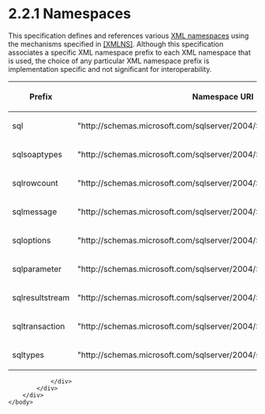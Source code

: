 <html dir="LTR" xmlns:mshelp="http://msdn.microsoft.com/mshelp" xmlns:ddue="http://ddue.schemas.microsoft.com/authoring/2003/5" xmlns:xlink="http://www.w3.org/1999/xlink" xmlns:tool="http://www.microsoft.com/tooltip">
    <head>
        <meta http-equiv="Content-Type" content="text/html; CHARSET=utf-8"></meta>
        <meta name="save" content="history"></meta>
        <title>2.2.1 Namespaces</title>
        <xml>
            <mshelp:toctitle title="2.2.1 Namespaces"></mshelp:toctitle>
            <mshelp:rltitle title="[MS-SSNWS]: Namespaces"></mshelp:rltitle>
            <mshelp:keyword index="A" term="db7ab323-bd26-474c-8615-a535604cf9b6"></mshelp:keyword>
            <mshelp:attr name="DCSext.ContentType" value="open specification"></mshelp:attr>
            <mshelp:attr name="AssetID" value="db7ab323-bd26-474c-8615-a535604cf9b6"></mshelp:attr>
            <mshelp:attr name="TopicType" value="kbRef"></mshelp:attr>
            <mshelp:attr name="DCSext.Title" value="[MS-SSNWS]: Namespaces" />
        </xml>
    </head>
    <body>
        <div id="header">
            <h1 class="heading">2.2.1 Namespaces</h1>
        </div>
        <div id="mainSection">
            <div id="mainBody">
                <div id="allHistory" class="saveHistory"></div>
                <div id="sectionSection0" class="section" name="collapseableSection">
                    

<p>This specification defines and references various <a href="4baedaec-b5a7-4176-be88-e1cec659ab8c.html#gt_485f05b3-df3b-45ac-b8bf-d05f5d185a24">XML namespaces</a> using the
mechanisms specified in <a href="https://go.microsoft.com/fwlink/?LinkId=191840">[XMLNS]</a>.
Although this specification associates a specific XML namespace prefix to each
XML namespace that is used, the choice of any particular XML namespace prefix
is implementation specific and not significant for interoperability.</p>

<table>
 <thead>
  <tr>
   <th>
   <p>Prefix</p>
   </th>
   <th>
   <p>Namespace URI</p>
   </th>
   <th>
   <p>Reference</p>
   </th>
  </tr>
 </thead>
 <tr>
  <td>
  <p>sql</p>
  </td>
  <td>
  <p>&quot;http://schemas.microsoft.com/sqlserver/2004/SOAP&quot;</p>
  </td>
  <td>
  <p>None</p>
  </td>
 </tr>
 <tr>
  <td>
  <p>sqlsoaptypes</p>
  </td>
  <td>
  <p>&quot;http://schemas.microsoft.com/sqlserver/2004/SOAP/types&quot;</p>
  </td>
  <td>
  <p>None</p>
  </td>
 </tr>
 <tr>
  <td>
  <p>sqlrowcount</p>
  </td>
  <td>
  <p>&quot;http://schemas.microsoft.com/sqlserver/2004/SOAP/types/SqlRowCount&quot;</p>
  </td>
  <td>
  <p>None</p>
  </td>
 </tr>
 <tr>
  <td>
  <p>sqlmessage</p>
  </td>
  <td>
  <p>&quot;http://schemas.microsoft.com/sqlserver/2004/SOAP/types/SqlMessage&quot;</p>
  </td>
  <td>
  <p>None</p>
  </td>
 </tr>
 <tr>
  <td>
  <p>sqloptions</p>
  </td>
  <td>
  <p>&quot;http://schemas.microsoft.com/sqlserver/2004/SOAP/Options&quot;</p>
  </td>
  <td>
  <p>None</p>
  </td>
 </tr>
 <tr>
  <td>
  <p>sqlparameter</p>
  </td>
  <td>
  <p>&quot;http://schemas.microsoft.com/sqlserver/2004/SOAP/types/SqlParameter&quot;</p>
  </td>
  <td>
  <p>None</p>
  </td>
 </tr>
 <tr>
  <td>
  <p>sqlresultstream</p>
  </td>
  <td>
  <p>&quot;http://schemas.microsoft.com/sqlserver/2004/SOAP/types/SqlResultStream&quot;</p>
  </td>
  <td>
  <p>None</p>
  </td>
 </tr>
 <tr>
  <td>
  <p>sqltransaction</p>
  </td>
  <td>
  <p>&quot;http://schemas.microsoft.com/sqlserver/2004/SOAP/types/SqlTransaction&quot;</p>
  </td>
  <td>
  <p>None</p>
  </td>
 </tr>
 <tr>
  <td>
  <p>sqltypes</p>
  </td>
  <td>
  <p>&quot;http://schemas.microsoft.com/sqlserver/2004/sqltypes&quot;</p>
  </td>
  <td>
  <p>None</p>
  </td>
 </tr>
</table>


                </div>
            </div>
        </div>
    </body>
</html>